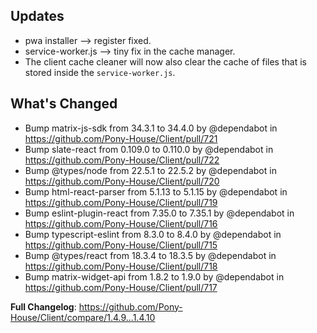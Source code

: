 ## Updates

- pwa installer --> register fixed.
- service-worker.js --> tiny fix in the cache manager.
- The client cache cleaner will now also clear the cache of files that is stored inside the `service-worker.js`.

## What's Changed

- Bump matrix-js-sdk from 34.3.1 to 34.4.0 by @dependabot in https://github.com/Pony-House/Client/pull/721
- Bump slate-react from 0.109.0 to 0.110.0 by @dependabot in https://github.com/Pony-House/Client/pull/722
- Bump @types/node from 22.5.1 to 22.5.2 by @dependabot in https://github.com/Pony-House/Client/pull/720
- Bump html-react-parser from 5.1.13 to 5.1.15 by @dependabot in https://github.com/Pony-House/Client/pull/719
- Bump eslint-plugin-react from 7.35.0 to 7.35.1 by @dependabot in https://github.com/Pony-House/Client/pull/716
- Bump typescript-eslint from 8.3.0 to 8.4.0 by @dependabot in https://github.com/Pony-House/Client/pull/715
- Bump @types/react from 18.3.4 to 18.3.5 by @dependabot in https://github.com/Pony-House/Client/pull/718
- Bump matrix-widget-api from 1.8.2 to 1.9.0 by @dependabot in https://github.com/Pony-House/Client/pull/717

**Full Changelog**: https://github.com/Pony-House/Client/compare/1.4.9...1.4.10
